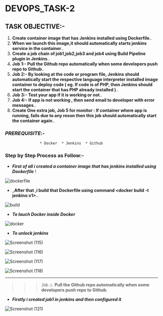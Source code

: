 # DEVOPS_TASK-2

## TASK OBJECTIVE:-

1. **Create container image that has Jenkins installed using Dockerfile**..
2. **When we launch this image,it  should automatically starts jenkins service in the container**..
3. **Create a job chain of job1,job2,job3 and job4 using Build Pipeline plugin in Jenkins**..
4. **Job 1:- Pull the Github repo automatically when some developers push repo to Github**..
5. **Job 2:- By looking at the code or program file, Jenkins should automatically start the respective language interpreter installed image container to deploy code ( eg. If code is of PHP, then Jenkins should start the container that has PHP already installed )**..
6. **Job 3:- Test your app if it is working or not**..
7. **Job 4:- If app is not working , then send email to developer with error messages**..
8. **Create One extra job, Job 5 for monitor : If container where app is running, fails due to any reson then this job should automatically start the container again**..

### _PREREQUISITE_:-
                    * Docker  * Jenkins  * Github

### Step by Step Process as Follow:-

* _**First of all i created a container image that has jenkins installed using Dockerfile**_ !

![dockerfile](https://user-images.githubusercontent.com/64469896/90393857-2dc4eb00-e0af-11ea-8d80-054824194e3c.png)

* _**After that ,i build that Dockerfile using command <docker build -t jenkins:v1>**..

![build](https://user-images.githubusercontent.com/64469896/90394186-d1ae9680-e0af-11ea-9a21-8ce04050c78b.png)

* _**To lauch Docker inside Docker**_

![docker](https://user-images.githubusercontent.com/64469896/90394718-c740cc80-e0b0-11ea-8b07-8a846415a421.png)

* _**To unlock jenkins**_

![Screenshot (115)](https://user-images.githubusercontent.com/64469896/90395919-f6f0d400-e0b2-11ea-91d3-ad1108f19a25.png)

![Screenshot (116)](https://user-images.githubusercontent.com/64469896/90395752-b09b7500-e0b2-11ea-9ef6-9ce1a78f6635.png)

![Screenshot (117)](https://user-images.githubusercontent.com/64469896/90395762-b6915600-e0b2-11ea-8613-9c2980c8ad58.png)

![Screenshot (118)](https://user-images.githubusercontent.com/64469896/90395769-babd7380-e0b2-11ea-86d7-141b3a91f179.png)

---

>>> `JOB-1`. **Pull the Github repo automatically when some developers push repo to Github**.

* _**Firstly i created job1 in jenkins and then configured it**_

![Screenshot (121)](https://user-images.githubusercontent.com/64469896/90398489-273a7180-e0b7-11ea-9ee8-0848aacbeaa2.png)











